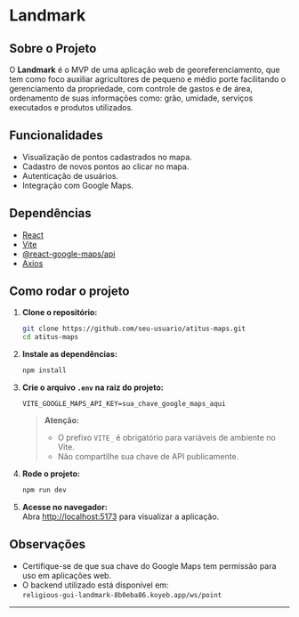 # Landmark

## Sobre o Projeto

O **Landmark** é o MVP de uma aplicação web de georeferenciamento, que tem como foco auxiliar agricultores de pequeno e médio porte facilitando o gerenciamento da propriedade, com controle de gastos e de área, ordenamento de suas informações como: grão, umidade, serviços executados e produtos utilizados.

## Funcionalidades

- Visualização de pontos cadastrados no mapa.
- Cadastro de novos pontos ao clicar no mapa.
- Autenticação de usuários.
- Integração com Google Maps.

## Dependências

- [React](https://react.dev/)
- [Vite](https://vitejs.dev/)
- [@react-google-maps/api](https://www.npmjs.com/package/@react-google-maps/api)
- [Axios](https://www.npmjs.com/package/axios)

## Como rodar o projeto

1. **Clone o repositório:**
   ```bash
   git clone https://github.com/seu-usuario/atitus-maps.git
   cd atitus-maps
   ```

2. **Instale as dependências:**
   ```bash
   npm install
   ```

3. **Crie o arquivo `.env` na raiz do projeto:**
   ```
   VITE_GOOGLE_MAPS_API_KEY=sua_chave_google_maps_aqui
   ```

   > **Atenção:**  
   > - O prefixo `VITE_` é obrigatório para variáveis de ambiente no Vite.
   > - Não compartilhe sua chave de API publicamente.

4. **Rode o projeto:**
   ```bash
   npm run dev
   ```

5. **Acesse no navegador:**  
   Abra [http://localhost:5173](http://localhost:5173) para visualizar a aplicação.

## Observações

- Certifique-se de que sua chave do Google Maps tem permissão para uso em aplicações web.
- O backend utilizado está disponível em:  
  `religious-gui-landmark-8b0eba86.koyeb.app/ws/point`

---
